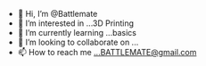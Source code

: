 - 👋 Hi, I’m @Battlemate
- 👀 I’m interested in ...3D Printing
- 🌱 I’m currently learning ...basics
- 💞️ I’m looking to collaborate on ...
- 📫 How to reach me ...BATTLEMATE@gmail.com

<!---
Battlemate/Battlemate is a ✨ special ✨ repository because its `README.md` (this file) appears on your GitHub profile.
You can click the Preview link to take a look at your changes.
--->
